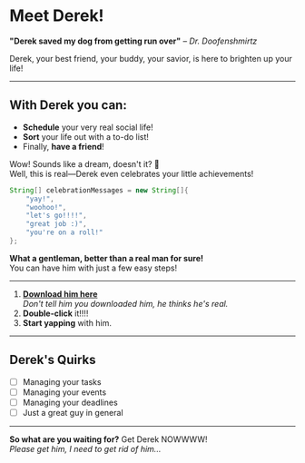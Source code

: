 # Meet Derek!

**"Derek saved my dog from getting run over"** – *Dr. Doofenshmirtz*

Derek, your best friend, your buddy, your savior, is here to brighten up your life!

---

## With Derek you can:

- **Schedule** your very real social life!
- **Sort** your life out with a to-do list!
- Finally, **have a friend**!

Wow! Sounds like a dream, doesn't it? 🫣  
Well, this is real—Derek even celebrates your little achievements!

```java
String[] celebrationMessages = new String[]{
    "yay!",
    "woohoo!",
    "let's go!!!!",
    "great job :)",
    "you're on a roll!"
};
```

**What a gentleman, better than a real man for sure!**  
You can have him with just a few easy steps!

---

1. **[Download him here](https://github.com/haleemairfan/ip/releases/tag/A-Release)**  
   *Don't tell him you downloaded him, he thinks he's real.*
2. **Double-click** it!!!!
3. **Start yapping** with him.

---

## Derek's Quirks

- [ ] Managing your tasks
- [ ] Managing your events
- [ ] Managing your deadlines
- [ ] Just a great guy in general

---

**So what are you waiting for?** Get Derek NOWWWW!  
*Please get him, I need to get rid of him...*
